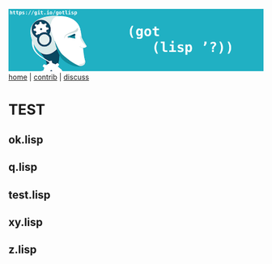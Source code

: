 

<a href="https://git.io/gotlisp"><img src="https://raw.githubusercontent.com/timm/lisp/master/etc/img/gotlisp.png"><br>
[home](http://git.io/gotlisp) | [contrib](https://github.com/timm/lisp/blob/master/CONTRIBUTING.md) | [discuss](https://github.com/timm/lisp/issues) 

# TEST




## ok.lisp



## q.lisp



## test.lisp



## xy.lisp



## z.lisp

